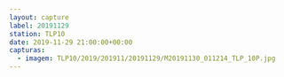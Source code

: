 ```yaml
---
layout: capture
label: 20191129
station: TLP10
date: 2019-11-29 21:00:00+00:00
capturas:
  - imagem: TLP10/2019/201911/20191129/M20191130_011214_TLP_10P.jpg
---
```

